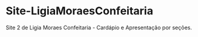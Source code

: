 # Site-LigiaMoraesConfeitaria
Site 2 de Ligia Moraes Confeitaria - Cardápio e Apresentação por seções.

